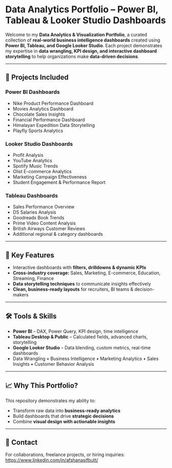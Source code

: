 # Data Analytics Portfolio – Power BI, Tableau & Looker Studio Dashboards

Welcome to my **Data Analytics & Visualization Portfolio**, a curated collection of **real-world business intelligence dashboards** created using **Power BI, Tableau, and Google Looker Studio**. Each project demonstrates my expertise in **data wrangling, KPI design, and interactive dashboard storytelling** to help organizations make **data-driven decisions**.

---

## 📂 Projects Included

### **Power BI Dashboards**
- Nike Product Performance Dashboard
- Movies Analytics Dashboard
- Chocolate Sales Insights
- Financial Performance Dashboard
- Himalayan Expedition Data Storytelling
- Playfly Sports Analytics

### **Looker Studio Dashboards**
- Profit Analysis
- YouTube Analytics
- Spotify Music Trends
- Olist E-commerce Analytics
- Marketing Campaign Effectiveness
- Student Engagement & Performance Report

### **Tableau Dashboards**
- Sales Performance Overview
- DS Salaries Analysis
- Goodreads Book Trends
- Prime Video Content Analysis
- British Airways Customer Reviews
- Additional regional & category dashboards

---

## 🔑 Key Features
- Interactive dashboards with **filters, drilldowns & dynamic KPIs**
- **Cross-industry coverage:** Sales, Marketing, E-commerce, Education, Streaming, Finance
- **Data storytelling techniques** to communicate insights effectively
- **Clean, business-ready layouts** for recruiters, BI teams & decision-makers

---

## 🛠 Tools & Skills
- **Power BI** – DAX, Power Query, KPI design, time intelligence
- **Tableau Desktop & Public** – Calculated fields, advanced charts, storytelling
- **Google Looker Studio** – Data blending, custom metrics, real-time dashboards
- Data Wrangling • Business Intelligence • Marketing Analytics • Sales Insights • Customer Behavior Analysis

---

## 📈 Why This Portfolio?
This repository demonstrates my ability to:
- Transform raw data into **business-ready analytics**
- Build dashboards that drive **strategic decisions**
- Combine **visual design with actionable insights**

---

## 📧 Contact
For collaborations, freelance projects, or hiring inquiries:  
https://www.linkedin.com/in/afshanasifbutt/
